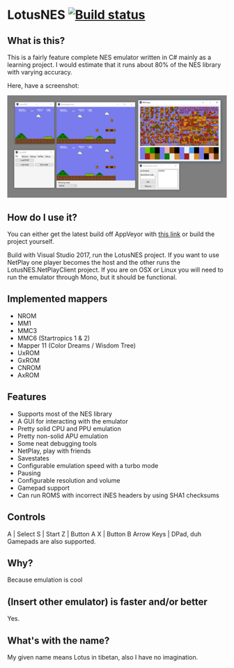 # LotusNES [![Build status](https://ci.appveyor.com/api/projects/status/lo08xl6yt79ptva7?svg=true)](https://ci.appveyor.com/project/pema99/lotusnes/build/artifacts)
## What is this?
This is a fairly feature complete NES emulator written in C# mainly as a learning project. I would estimate that it runs about 80% of the NES library with varying accuracy. 

Here, have a screenshot:

![Screenshot](Screenshot.png)

## How do I use it?

You can either get the latest build off AppVeyor with [this link](https://ci.appveyor.com/project/pema99/lotusnes/build/artifacts) or build the project yourself.

Build with Visual Studio 2017, run the LotusNES project. If you want to use NetPlay one player becomes the host and the other runs the LotusNES.NetPlayClient project.
If you are on OSX or Linux you will need to run the emulator through Mono, but it should be functional.

## Implemented mappers
- NROM
- MM1
- MMC3
- MMC6 (Startropics 1 & 2)
- Mapper 11 (Color Dreams / Wisdom Tree)
- UxROM
- GxROM
- CNROM
- AxROM

## Features
- Supports most of the NES library
- A GUI for interacting with the emulator
- Pretty solid CPU and PPU emulation
- Pretty non-solid APU emulation
- Some neat debugging tools
- NetPlay, play with friends
- Savestates
- Configurable emulation speed with a turbo mode
- Pausing
- Configurable resolution and volume
- Gamepad support
- Can run ROMS with incorrect iNES headers by using SHA1 checksums

## Controls
A | Select
S | Start
Z | Button A
X | Button B
Arrow Keys | DPad, duh
Gamepads are also supported.

## Why?
Because emulation is cool

## (Insert other emulator) is faster and/or better
Yes.

## What's with the name?
My given name means Lotus in tibetan, also I have no imagination.
